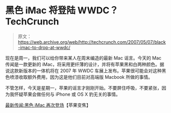 # 黑色 iMac 将登陆 WWDC？TechCrunch

> 原文：<https://web.archive.org/web/http://techcrunch.com/2007/05/07/black-imac-to-drop-at-wwdc/>

现在是周一，我们可以给你带来某人在周末编造的最新 Mac 谣言。今天的 Mac 传闻是一款更新的 iMac，将采用更纤薄的设计，并将有苹果黑和白两种颜色。据说这款新版本的一体机将在 2007 年 WWDC 车展上发布。苹果很可能会对这种黑色喷漆收取额外费用，因为这是他们目前对高端版 Macbook 所做的事情。

不管怎样，今天是星期一，苹果的谣言才刚刚开始。不要屏住呼吸，不要紧张，因为我怀疑苹果会做任何与 iPhone 或 OS X 豹无关的事情。

[最新传闻:黑色 iMac 再次登场](https://web.archive.org/web/20160324115157/http://applezoom.com/2007/05/06/latest-rumor-black-imac-on-scene-again/)【苹果变焦】